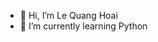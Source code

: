 - 👋 Hi, I’m Le Quang Hoai
- 🌱 I’m currently learning Python

<!---
Hoaihx123/Hoaihx123 is a ✨ special ✨ repository because its `README.md` (this file) appears on your GitHub profile.
You can click the Preview link to take a look at your changes.
--->
